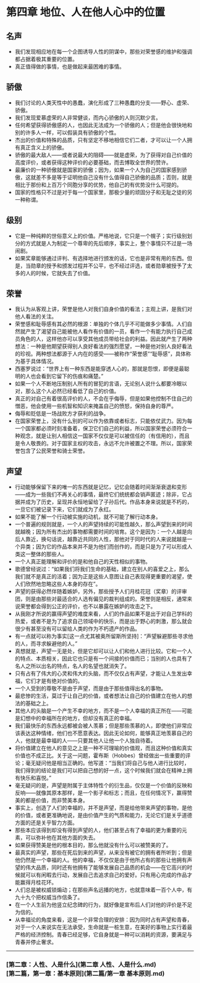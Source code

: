 # 第四章 地位、人在他人心中的位置
## 名声
- 我们发现相应地在每一个企图诱导人性的阴谋中，那些对荣誉感的维护和强调都占据着极其重要的位置。
- 真正值得做的事情，也是做起来最困难的事情。

## 骄傲
- 我们讨论的人类天性中的愚蠢，演化形成了三种愚蠢的分支——野心、虚荣、骄傲。
- 我们发现爱慕虚荣的人非常健谈，而内心骄傲的人则沉默少言。
- 任何希望获得骄傲感的人，也因此无法成为一个骄傲的人；但是他会很快地和别的许多人一样，可以假装具有骄傲的个性。
- 杰出的价值和特殊的品质，只有坚定不移地相信它们二者，才可以让一个人拥有真正含义上的骄傲。
- 骄傲的最大敌人——或者说最大的阻碍——就是虚荣，为了获得对自己价值的高度评价，或者获得这种评价的必要基础，而去博取全世界的赞许。
- 最廉价的一种骄傲就是国家的骄傲；因为，如果一个人为自己的国家感到骄傲，这就差不多是等于证明他自己没有什么值得自己骄傲的品质；否则，就是相比于那份和上百万个同胞分享的优势，他自己的有优势没什么可提的。
- 国家的性格只不过是对于每一个国家里，那极少量的顽固分子和无耻之徒的另一种称谓。

## 级别
- 它是一种纯粹的世俗意义上的价值。严格地说，它只是一个幌子；实行级别划分的方式就是人为制定一个尊卑的先后顺序，事实上，整个事情只不过是一场闹剧。
- 如果奖章能够通过评判、有选择地进行颁发的话，它也是非常有用的东西。但是，当勋章的授予和颁发过程并不公平，也不经过评选，或者勋章被授予了太多的人的时候，它就失去了价值。

## 荣誉
- 我认为从客观上讲，荣誉是他人对我们自身价值的看法；主观上讲，是我们对他人看法的关注。
- 荣誉感和耻辱感有其必然的根源：单独的个体几乎不可能做多少事情。人们自然就产生了渴望自己能被他人看作有价值的一员，看作一个有能力执行自己成员角色的人，这样他亦可以享受其他成员带给社会的利益。因此就产生了两种想法：一种是他期望获得别人良好看法的强烈愿望，一种是他对别人良好看法的珍视。两种想法都源于人内在的感受——被称作“荣誉感”“耻辱感”，具体称为基于具体情况。 
- 西塞罗说过：“世界上有一种东西是能穿透人心的，那就是怨恨，即便是最聪明的人也会看到它留下的伤痕和痛楚。”
- 如果一个人不断地压制别人所有的冒犯的言语，无论别人说什么都要冷眼以对，那么这个人必然已经看低了自己的价值。
- 真正的对自己有着很高评价的人，不会在乎侮辱，但是如果他控制不住自己的憎恶，他会使用一些机智和知识来掩盖自己的愤怒，保持自身的尊严。
- 侮辱和贬低是一场战败方才获利的战争。
- 在国家荣誉上，没有什么别的可以作为依靠或者标志，只能依仗武力。因为每一个国家都必须时刻准备着，保卫它们自己的利益，所以国家荣誉必须符合一种观念，就是让别人相信这一国家不仅仅是可以被信任的（有信用的），而且是令人敬畏的。对于国家主权的攻击，永远不允许被置之不理。所以，国家荣誉包含了公民荣誉和骑士荣誉。

## 声望
- 行动能够保留下来的唯一的东西就是记忆，记忆会随着时间渐渐衰退和变形——成为一些我们不再关心的事情，最终它们统统都会销声匿迹；除非，它占据并成为了历史，呈现并永恒地留给了子孙后代。作品本身来说就是不朽的，一旦它们被记录下来，它们就成为了永红。
- 如果不能了解一个行动被实施的动机，就不可能了解行动本身。
- 一个普遍的规则就是，一个人的声望持续的可能性越久，那么声望到来的时间就越晚；因为所有杰出的事物都需要时间的培育。这个是因为：一个人越是向后人靠近，换句话说，越靠近共同的人性，那他对于同时代的人来说就越是一个异类；因为它的作品本来并不是为他们而创作的，而是只是为了可以形成人类这一整体的那些人。
- 一个人真正能理解和评价的是和他自己的天性相似的事物。
- 歌德曾经说过：“如果我们将我们生命的基础，建立在别人的喜爱之上，那么我们就不是真正的活着；因为正是这些人意图让自己表现得更重要的渴望，使人们欣然地忽略这些人本身的存在”。
- 声望的获得必然伴随着嫉妒，另外，那些授予人们月桂花冠（奖章）的评审团，则是由那些对最适合的人选有偏见的裁判组成的。荣誉则是相反，通常来说荣誉都会得到公正的评价，也不以暴露在嫉妒的攻击之下。
- 从我刚才所说的赢得声望的难度来看，人们的作品如果不是出于对自己学科的热爱，或者不是为了追求自己领域中的快乐，而是出于野心的刺激，那么就会很少有甚至没有可以留给人类的作为不朽遗产的作品。
- 有一点就可以称为事实[这一点尤其被奥所留斯所坚持]：“声望躲避那些寻求他的人，而寻求躲避他的人。”
- 真想就是，声望一无是处，但是它却可以让人们和他人进行比较。它和一个人的特点、本质相关，因此它也只是有一个间接的价值而已；当别的人也具有了名人之所以出名的特点，名人的名望也就消失了。
- 只有占有了伟大的心灵和伟大的头脑，而不仅仅占有声望，才能让人生发出幸福，它们才是有绝对价值的。
- 一个人受到的尊敬不是由于声望，而是由于那些值得出名的事物。
- 最悲惨的生活，莫过于让自己的价值，或者想法让自己的价值建立在他人的想法的基础之上。
- 其他人的头脑是一个产生不幸的地方，而不是一个人幸福的真正所在——可能是幻想中的幸福所在的地方，但却没有真正的幸福。
- 我们最快乐的东西永远都被会被人羡慕；但是那些羡慕的人，即使他们非常应该表达这种情绪，他们也不愿意表达。因此无论如何，能够真正地羡慕自己的人，他就是最幸福的人——只要其他人让他一个人独自待着。
- 将价值建立在他人的意见之上是一种不可理喻的价值观，而且这种价值和真实价值也不成正比。关于这一问题，霍布斯（Hobbes）曾经做出一些重要的评论；毫无疑问他是相当正确的。他写道：“当我们将自己与他人进行比较时，我们得到的结论是我们可以把自己想的好一点，这个时候我们就会在精神上拥有快乐和喜悦。”
- 毫无疑问的是，声望是附属于主体特性个的衍生品，仅仅是一个价值的反映和反响——就像其原本那样，是一个影子和标志；而且，在任何情况下，赢得赞美的都是价值，而非赞美本身。
- 事实上，创造了人们的幸福的，并不是声望，而是给他带来声望的事物，是他的价值，或者更准确地说，是由价值产生的气质和能力，无论它们是关乎道德方面的还是关乎智力方面。
- 那些本应该得到却没有得到声望的人，他们甚至占有了幸福的更为重要的元素，可以弥补他在其他方面的失去。
- 如果获得赞美是他的根本目的，那么他就没有什么可以被赞美的了。
- 最真实的声望，那些在死后到来的声望，从来没有被它的拥有者所听到；但是他仍然是一个幸福的人。他的幸福，不仅仅是由于他所占有的那些让他拥有声望的伟大品质，同时还有他拥有了能够发展自己品质的机会——在它高兴的时候就可以有闲暇去行动，发展自己去追求自己的爱好。只有用心完成的作品才能赢得月桂花环。
- 人们总是被权威锁煽动；在那些声名远播的地方，也就意味着一百个人中，有九十九个把权威当作信条了。
- 在一个人生前为他竖立纪念碑的行为，就好像是宣布后人们对他的评价是不足为信的。
- 从幸福论的角度来看，这是一个非常合理的安排：因为同时占有声望和青春，对于一个人来说实在无法承受，生命就是一桩生意，在美好的事物上实行着最严格的经济控制。青春已经足够，它自身就是一种可以消耗的资源，要满足与青春并停止奢求。

---

### [第二章：人性、人是什么](第二章 人性、人是什么.md)　　　　　　　　[第二篇，第一章：基本原则](第二篇/第一章 基本原则.md)